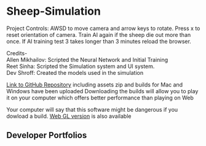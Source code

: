 # Sheep-Simulation
Project Controls: AWSD to move camera and arrow keys to rotate. Press x to reset orientation of camera. Train AI again if the sheep die out more than once. If AI training test 3 takes longer than 3 minutes reload the browser.

Credits- <br>
Allen Mikhailov: Scripted the Neural Network and Initial Training <br>
Reet Sinha: Scripted the Simulation system and UI system. <br>
Dev Shroff: Created the models used in the simulation

[Link to GitHub Repository](https://github.com/SlinkyShelf/Sheep-Simulation) including assets zip and builds for Mac and Windows have been uploaded Downloading the builds will allow you to play it on your computer which offers better performance than playing on Web

Your computer will say that this software might be dangerous if you dowload a build.
  [Web GL version](https://play.unity.com/mg/other/webgl-builds-33670)  is also available

## Developer Portfolios

